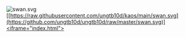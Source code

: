 ![swan.svg](swan.svg)[[https://raw.githubusercontent.com/ungtb10d/kaos/main/swan.svg](https://github.com/ungtb10d/ungtb10d/raw/master/swan.svg)]
[<iframe="index.html">](index.html)
